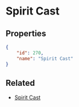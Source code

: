 # Spirit Cast

<no description available>

## Properties

```json
{
    "id": 270,
    "name": "Spirit Cast"
}
```

## Related

- [Spirit Cast](../items/15721-spirit-cast.md)

